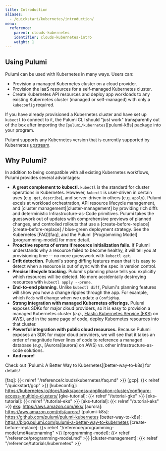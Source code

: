 ```yaml
---
title: Introduction
aliases:
  - /quickstart/kubernetes/introduction/
menu:
  reference:
    parent: clouds-kubernetes
    identifier: clouds-kubernetes-intro
    weight: 1
---
```


## Using Pulumi

Pulumi can be used with Kubernetes in many ways. Users can:

-   Provision a managed Kubernetes cluster on a cloud provider.
-   Provision the IaaS resources for a self-managed Kubernetes cluster.
-   Create Kubernetes API resources and deploy app workloads to any existing Kubernetes cluster (managed or
    self-managed) with only a `kubeconfig` required.

If you have already provisioned a Kubernetes cluster and have set up `kubectl`
to connect to it, the Pulumi CLI should "just work" transparently out of the box
after importing the [`pulumi/kubernetes`][pulumi-k8s] package into your program.

Pulumi supports any Kubernetes version that is currently supported by 
Kubernetes [upstream][upstream].

## Why Pulumi?

In addition to being compatible with all existing Kubernetes workflows, Pulumi provides several
advantages:

-   **A great complement to kubectl.** `kubectl` is the standard for cluster operations in Kubernetes. However, `kubectl` is user-driven in certain uses (e.g. `get`, `describe`), and server-driven in others (e.g. `apply`). Pulumi excels at workload orchestration, API resource lifecycle management, and [cluster management][cluster-management] by providing rich diffs and deterministic Infrastructure-as-Code primitives. Pulumi takes the guesswork out of updates with comprehensive previews of planned changes, and controlled rollouts that use a [create-before-replace][create-before-replace] / blue-green deployment strategy. See the Kubernetes [FAQ][faq], and the Pulumi [Programming Model][programming-model] for more detail.
-   **Proactive reports of errors if resource initialization fails.** If Pulumi understands why a
    resource failed to become healthy, it will tell you at provisioning time -- no more guesswork
    with `kubectl get`.
-   **Drift detection.** Pulumi's strong diffing features mean that it is easy to detect when a
    resource is out of sync with the spec in version control.
-   **Precise lifecycle tracking.** Pulumi's planning phase tells you explicitly which resources
    will be deleted. No more accidentally destroying resources with `kubectl apply --prune`.
-   **End-to-end planning.** Unlike `kubectl diff`, Pulumi's planning features will show you how a
    change ripples through the app. For example, which `Pods` will change when we update a
    `ConfigMap`.
-   **Strong integration with managed Kubernetes offerings.** Pulumi exposes SDKs for major cloud
    providers, so it is easy to provision a managed Kubernetes cluster (_e.g._, [Elastic Kubernetes
    Service (EKS)][eks] on AWS), and in the same page of code, deploy Kubernetes resources into that
    cluster.
-   **Powerful integration with public cloud resources.** Because Pulumi exposes an SDK for major
    cloud providers, we will see that it takes an order of magnitude fewer lines of code to
    reference a managed database (_e.g._, [Aurora][aurora] on AWS) vs. other infrastructure-as-code
    solutions.
-   **And more!**

Check out [Pulumi: A Better Way to Kubernetes][better-way-to-k8s] for details!

[upstream]: https://kubernetes.io/docs/reference/
[eks]: https://aws.amazon.com/eks/
[faq]: {{< relref "/reference/clouds/kubernetes/faq.md" >}}
[gcp]: {{< relref "/quickstart/gcp" >}}
[kubeconfig]: https://kubernetes.io/docs/tasks/access-application-cluster/configure-access-multiple-clusters/
[gke-tutorial]: {{< relref "/tutorial-gke" >}}
[eks-tutorial]: {{< relref "/tutorial-eks" >}}
[aks-tutorial]: {{< relref "/tutorial-aks" >}}
[eks]: https://aws.amazon.com/eks/
[aurora]: https://aws.amazon.com/rds/aurora/
[pulumi-k8s]: https://github.com/pulumi/pulumi-kubernetes
[better-way-to-k8s]: https://blog.pulumi.com/pulumi-a-better-way-to-kubernetes
[create-before-replace]: {{< relref "/reference/programming-model.md#autonaming" >}}
[programming-model]: {{< relref "/reference/programming-model.md" >}}
[cluster-management]: {{< relref "/reference/tutorials/kubernetes" >}}
